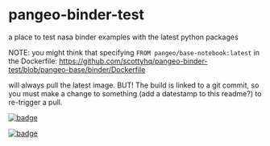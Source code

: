 # pangeo-binder-test
a place to test nasa binder examples with the latest python packages

NOTE: you might think that specifying `FROM pangeo/base-notebook:latest` in the Dockerfile:
https://github.com/scottyhq/pangeo-binder-test/blob/pangeo-base/binder/Dockerfile

will always pull the latest image. BUT! The build is linked to a git commit, so you must make a change to something (add a datestamp to this readme?) to re-trigger a pull.

[![badge](https://img.shields.io/static/v1.svg?logo=Jupyter&label=Pangeo+Binder&message=GCE+us-central1&color=blue)](https://binder.pangeo.io/v2/gh/scottyhq/pangeo-binder-test/pangeo-base?urlpath=lab)

[![badge](https://img.shields.io/static/v1.svg?logo=Jupyter&label=Pangeo+Binder&message=AWS+us-west-2&color=orange)](https://aws-uswest2-binder.pangeo.io/v2/gh/scottyhq/pangeo-binder-test/pangeo-base?urlpath=lab)
